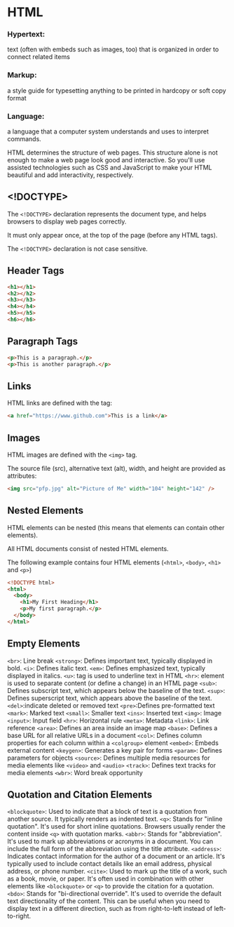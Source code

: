 # HTML

### Hypertext:

text (often with embeds such as images, too) that is organized in order to connect related items

### Markup:

a style guide for typesetting anything to be printed in hardcopy or soft copy format

### Language:

a language that a computer system understands and uses to interpret commands.

HTML determines the structure of web pages. This structure alone is not enough to make a web page look good and interactive. So you'll use assisted technologies such as CSS and JavaScript to make your HTML beautiful and add interactivity, respectively.

## <!DOCTYPE>

The `<!DOCTYPE>` declaration represents the document type, and helps browsers to display web pages correctly.

It must only appear once, at the top of the page (before any HTML tags).

The `<!DOCTYPE>` declaration is not case sensitive.

## Header Tags

```html
<h1></h1>
<h2></h2>
<h3></h3>
<h4></h4>
<h5></h5>
<h6></h6>
```

## Paragraph Tags

```html
<p>This is a paragraph.</p>
<p>This is another paragraph.</p>
```

## Links

HTML links are defined with the <a> tag:

```html
<a href="https://www.github.com">This is a link</a>
```

## Images

HTML images are defined with the `<img>` tag.

The source file (src), alternative text (alt), width, and height are provided as attributes:

```html
<img src="pfp.jpg" alt="Picture of Me" width="104" height="142" />
```

## Nested Elements

HTML elements can be nested (this means that elements can contain other elements).

All HTML documents consist of nested HTML elements.

The following example contains four HTML elements (`<html>`, `<body>`, `<h1>` and `<p>`)

```html
<!DOCTYPE html>
<html>
  <body>
    <h1>My First Heading</h1>
    <p>My first paragraph.</p>
  </body>
</html>
```

## Empty Elements

`<br>`: Line break
`<strong>`: Defines important text, typically displayed in bold.
`<i>`: Defines italic text.
`<em>`: Defines emphasized text, typically displayed in italics.
`<u>`: tag is used to underline text in HTML
`<hr>`: element is used to separate content (or define a change) in an HTML page
`<sub>`: Defines subscript text, which appears below the baseline of the text.
`<sup>`: Defines superscript text, which appears above the baseline of the text.
`<del>`:indicate deleted or removed text
`<pre>`:Defines pre-formatted text
`<mark>`: Marked text
`<small>`: Smaller text
`<ins>`: Inserted text
`<img>`: Image
`<input>`: Input field
`<hr>`: Horizontal rule
`<meta>`: Metadata
`<link>`: Link reference
`<area>`: Defines an area inside an image map
`<base>`: Defines a base URL for all relative URLs in a document
`<col>`: Defines column properties for each column within a `<colgroup>` element
`<embed>`: Embeds external content
`<keygen>`: Generates a key pair for forms
`<param>`: Defines parameters for objects
`<source>`: Defines multiple media resources for media elements like `<video>` and `<audio>`
`<track>`: Defines text tracks for media elements
`<wbr>`: Word break opportunity

## Quotation and Citation Elements

`<blockquote>`: Used to indicate that a block of text is a quotation from another source. It typically renders as indented text.
`<q>`: Stands for "inline quotation". It's used for short inline quotations. Browsers usually render the content inside `<q>` with quotation marks.
`<abbr>`: Stands for "abbreviation". It's used to mark up abbreviations or acronyms in a document. You can include the full form of the abbreviation using the title attribute.
`<address>`: Indicates contact information for the author of a document or an article. It's typically used to include contact details like an email address, physical address, or phone number.
`<cite>`: Used to mark up the title of a work, such as a book, movie, or paper. It's often used in combination with other elements like `<blockquote>` or `<q>` to provide the citation for a quotation.
`<bdo>`: Stands for "bi-directional override". It's used to override the default text directionality of the content. This can be useful when you need to display text in a different direction, such as from right-to-left instead of left-to-right.

